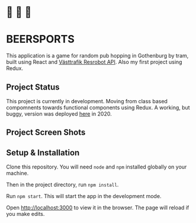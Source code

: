 # :ferris_wheel: :beers: :trolleybus:

# BEERSPORTS

This application is a game for random pub hopping in Gothenburg by tram, built using React and [Västtrafik Resrobot API](https://www.trafiklab.se/api/resrobot-sok-resa/dokumentation-resrobot-sok-resa-0). Also my first project using Redux.

## Project Status

This project is currently in development. Moving from class based compomnents towards functional components using Redux. A working, but buggy, version was deployed [here](https://beersports666.firebaseapp.com/) in 2020.

## Project Screen Shots

## Setup & Installation

Clone this repository. You will need `node` and `npm` installed globally on your machine.

Then in the project directory, run `npm install`.

Run `npm start`. This will start the app in the development mode.

Open [http://localhost:3000](http://localhost:3000) to view it in the browser. The page will reload if you make edits.

